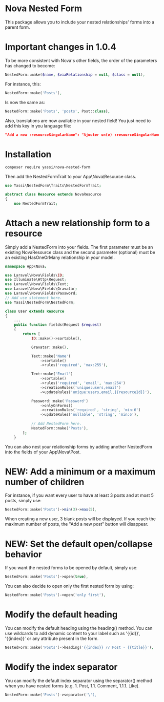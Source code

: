 # Nova Nested Form

This package allows you to include your nested relationships' forms into a parent form.

# Important changes in 1.0.4

To be more consistent with Nova's other fields, the order of the parameters has changed to become:

```php
NestedForm::make($name, $viaRelationship = null, $class = null),
```

For instance, this:

```php
NestedForm::make('Posts'),
```

Is now the same as:

```php
NestedForm::make('Posts', 'posts', Post::class),
```

Also, translations are now available in your nested field! You just need to add this key in you language file:

```json
"Add a new :resourceSingularName": "Ajouter un(e) :resourceSingularName"
```

# Installation

```bash
composer require yassi/nova-nested-form
```

Then add the NestedFormTrait to your App\Nova\Resource class.

```php
use Yassi\NestedForm\Traits\NestedFormTrait;

abstract class Resource extends NovaResource
{
    use NestedFormTrait;
```

# Attach a new relationship form to a resource

Simply add a NestedForm into your fields. The first parameter must be an existing NovaResource class and the second parameter (optional) must be an existing HasOneOrMany relationship in your model.

```php
namespace App\Nova;

use Laravel\Nova\Fields\ID;
use Illuminate\Http\Request;
use Laravel\Nova\Fields\Text;
use Laravel\Nova\Fields\Gravatar;
use Laravel\Nova\Fields\Password;
// Add use statement here.
use Yassi\NestedForm\NestedForm;

class User extends Resource
{
    ...
    public function fields(Request $request)
    {
        return [
            ID::make()->sortable(),

            Gravatar::make(),

            Text::make('Name')
                ->sortable()
                ->rules('required', 'max:255'),

            Text::make('Email')
                ->sortable()
                ->rules('required', 'email', 'max:254')
                ->creationRules('unique:users,email')
                ->updateRules('unique:users,email,{{resourceId}}'),

            Password::make('Password')
                ->onlyOnForms()
                ->creationRules('required', 'string', 'min:6')
                ->updateRules('nullable', 'string', 'min:6'),
                
            // Add NestedForm here.
            NestedForm::make('Posts'),
        ];
    }
```

You can also nest your relationship forms by adding another NestedForm into the fields of your App\Nova\Post.

# NEW: Add a minimum or a maximum number of children

For instance, if you want every user to have at least 3 posts and at most 5 posts, simply use:

```php
NestedForm::make('Posts')->min(3)->max(5),
```

When creating a new user, 3 blank posts will be displayed. If you reach the maximum number of posts, the "Add a new post" button will disappear.

# NEW: Set the default open/collapse behavior

If you want the nested forms to be opened by default, simply use:

```php
NestedForm::make('Posts')->open(true),
```

You can also decide to open only the first nested form by using:

```php
NestedForm::make('Posts')->open('only first'),
```

# Modify the default heading

You can modify the default heading using the heading() method. You can use wildcards to add dynamic content to your label such as '{{id}}', '{{index}}' or any attribute present in the form.

```php
NestedForm::make('Posts')->heading('{{index}} // Post - {{title}}'),
```

# Modify the index separator

You can modify the default index separator using the separator() method when you have nested forms (e.g. 1. Post, 1.1. Comment, 1.1.1. Like).

```php
NestedForm::make('Posts')->separator('\'),
```
